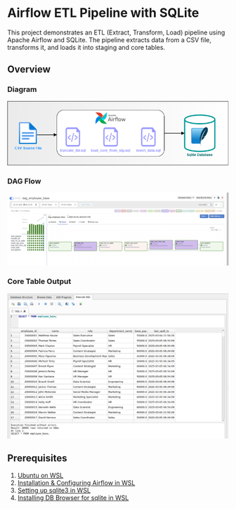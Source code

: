 # Airflow ETL Pipeline with SQLite

This project demonstrates an ETL (Extract, Transform, Load) pipeline using Apache Airflow and SQLite. 
The pipeline extracts data from a CSV file, transforms it, and loads it into staging and core tables.

## Overview
### Diagram
![Overview diagram](assets/airflow_sqlite_diagram.png)

### DAG Flow
![DAG Run Output](assets/dag_run.png)

### Core Table Output
![Final table Output](assets/final_table_output.png)

## Prerequisites
1. [Ubuntu on WSL](https://ubuntu.com/desktop/wsl)
2. [Installation & Configuring Airflow in WSL](https://vivekjadhavr.medium.com/how-to-easily-install-apache-airflow-on-windows-6f041c9c80d2)
3. [Setting up sqlite3 in WSL](https://www.digitalocean.com/community/tutorials/how-to-install-and-use-sqlite-on-ubuntu-20-04)
4. [Installing DB Browser for sqlite in WSL](https://github.com/sqlitebrowser/sqlitebrowser)

